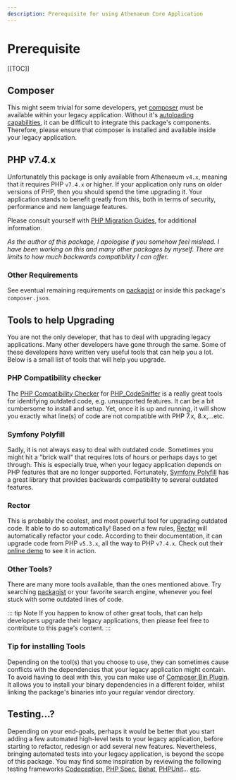```yaml
---
description: Prerequisite for using Athenaeum Core Application
---
```


# Prerequisite

[[TOC]]

## Composer

This might seem trivial for some developers, yet [composer](https://getcomposer.org/) must be available within your legacy application.
Without it's [autoloading capabilities](https://getcomposer.org/doc/01-basic-usage.md#autoloading), it can be difficult to integrate this package's components.
Therefore, please ensure that composer is installed and available inside your legacy application.

## PHP v7.4.x

Unfortunately this package is only available from Athenaeum `v4.x`, meaning that it requires PHP `v7.4.x` or higher.
If your application only runs on older versions of PHP, then you should spend the time upgrading it.
Your application stands to benefit greatly from this, both in terms of security, performance and new language features.

Please consult yourself with [PHP Migration Guides](https://www.php.net/manual/en/migration74.php), for additional information.

_As the author of this package, I apologise if you somehow feel mislead.
I have been working on this and many other packages by myself.
There are limits to how much backwards compatibility I can offer._

### Other Requirements

See eventual remaining requirements on [packagist](https://packagist.org/packages/aedart/athenaeum-core) or inside this package's `composer.json`.

## Tools to help Upgrading

You are not the only developer, that has to deal with upgrading legacy applications.
Many other developers have gone through the same. Some of these developers have written very useful tools that can help you a lot.
Below is a small list of tools that will help you upgrade.

### PHP Compatibility checker

The [PHP Compatibility Checker](https://github.com/PHPCompatibility/PHPCompatibility) for [PHP_CodeSniffer](https://github.com/squizlabs/PHP_CodeSniffer) is a really great tools for identifying outdated code, e.g. unsupported features.
It can be a bit cumbersome to install and setup. Yet, once it is up and running, it will show you exactly what line(s) of code are not compatible with PHP 7.x, 8.x,...etc.

### Symfony Polyfill

Sadly, it is not always easy to deal with outdated code. Sometimes you might hit a "brick wall" that requires lots of hours or perhaps days to get through.
This is especially true, when your legacy application depends on PHP features that are no longer supported. 
Fortunately, [Symfony Polyfill](https://github.com/symfony/polyfill) has a great library that provides backwards compatibility to several outdated features.

### Rector

This is probably the coolest, and most powerful tool for upgrading outdated code. It able to do so automatically!
Based on a few rules, [Rector](https://getrector.org/) will automatically refactor your code.
According to their documentation, it can upgrade code from PHP `v5.3.x`, all the way to PHP `v7.4.x`.
Check out their [online demo](https://getrector.org/demo) to see it in action.

### Other Tools?

There are many more tools available, than the ones mentioned above.
Try searching [packagist](https://packagist.org/) or your favorite search engine, whenever you feel stuck with some outdated lines of code. 

::: tip Note
If you happen to know of other great tools, that can help developers upgrade their legacy applications, then please feel free to contribute to this page's content.
:::

### Tip for installing Tools

Depending on the tool(s) that you choose to use, they can sometimes cause conflicts with the dependencies that your legacy application might contain.
To avoid having to deal with this, you can make use of [Composer Bin Plugin](https://github.com/bamarni/composer-bin-plugin).
It allows you to install your binary dependencies in a different folder, whilst linking the package's binaries into your regular vendor directory.

## Testing...?

Depending on your end-goals, perhaps it would be better that you start adding a few automated high-level tests to your legacy application, before starting to refactor, redesign or add several new features.
Nevertheless, bringing automated tests into your legacy application, is beyond the scope of this package.
You may find some inspiration by reviewing the following testing frameworks [Codeception](https://codeception.com/), [PHP Spec](http://www.phpspec.net), [Behat](https://docs.behat.org), [PHPUnit](https://phpunit.de/)... [etc](https://www.google.com/search?q=php+testing+frameworks).

